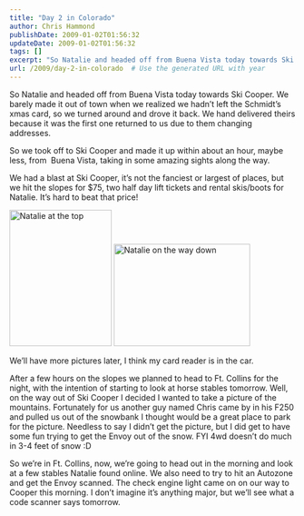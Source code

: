 ```yaml
---
title: "Day 2 in Colorado"
author: Chris Hammond
publishDate: 2009-01-02T01:56:32
updateDate: 2009-01-02T01:56:32
tags: []
excerpt: "So Natalie and headed off from Buena Vista today towards Ski Cooper. We barely made it out of town when we realized we hadn’t left the Schmidt’s xmas card, so we turned around and drove it back. We hand delivered theirs because it was the first one returned to us due to them changing addresses.  So we took off to Ski Cooper and made it up within about an hour, maybe less, from  Buena Vista, taking in some amazing sights along the way.   We had a blast at Ski Cooper, it’s not the fanciest or largest of places, but we hit the slopes for $75, two half day lift tickets and rental skis/boots for Natalie. It’s hard to beat that price!      We’ll have more pictures later, I think my card reader is in the car.  After a few hours on the slopes we planned to head to Ft. Collins for the night, with the intention of starting to look at horse stables tomorrow. Well, on the way out of Ski Cooper I decided I wanted to take a picture of the mountains. Fortunately for us another guy named Chris came by in his F250 and pulled us out of the snowbank I thought would be a great place to park for the picture. Needless to say I didn’t get the picture, but I did get to have some fun trying to get the Envoy out of the snow. FYI 4wd doesn’t do much in 3-4 feet of snow :D   So we’re in Ft. Collins, now, we’re going to head out in the morning and look at a few stables Natalie found online. We also need to try to hit an Autozone and get the Envoy scanned. The check engine light came on on our way to Cooper this morning. I don’t imagine it’s anything major, but we’ll see what a code scanner says tomorrow."
url: /2009/day-2-in-colorado  # Use the generated URL with year
---
```

<p>So Natalie and headed off from Buena Vista today towards Ski Cooper. We barely made it out of town when we realized we hadn’t left the Schmidt’s xmas card, so we turned around and drove it back. We hand delivered theirs because it was the first one returned to us due to them changing addresses.</p>  <p>So we took off to Ski Cooper and made it up within about an hour, maybe less, from  Buena Vista, taking in some amazing sights along the way. </p>  <p>We had a blast at Ski Cooper, it’s not the fanciest or largest of places, but we hit the slopes for $75, two half day lift tickets and rental skis/boots for Natalie. It’s hard to beat that price! </p>  <p><a href="https://www.flickr.com/photos/chammond/3159027994/"><img height="240" alt="Natalie at the top" src="https://farm4.static.flickr.com/3196/3159027994_488d6aaa52_m.jpg" width="180" /></a> <a href="https://www.flickr.com/photos/chammond/3158194233/"><img height="180" alt="Natalie on the way down" src="https://farm4.static.flickr.com/3232/3158194233_1eabbc8447_m.jpg" width="240" /></a></p>  <p>We’ll have more pictures later, I think my card reader is in the car.</p>  <p>After a few hours on the slopes we planned to head to Ft. Collins for the night, with the intention of starting to look at horse stables tomorrow. Well, on the way out of Ski Cooper I decided I wanted to take a picture of the mountains. Fortunately for us another guy named Chris came by in his F250 and pulled us out of the snowbank I thought would be a great place to park for the picture. Needless to say I didn’t get the picture, but I did get to have some fun trying to get the Envoy out of the snow. FYI 4wd doesn’t do much in 3-4 feet of snow :D </p>  <p>So we’re in Ft. Collins, now, we’re going to head out in the morning and look at a few stables Natalie found online. We also need to try to hit an Autozone and get the Envoy scanned. The check engine light came on on our way to Cooper this morning. I don’t imagine it’s anything major, but we’ll see what a code scanner says tomorrow.</p>
